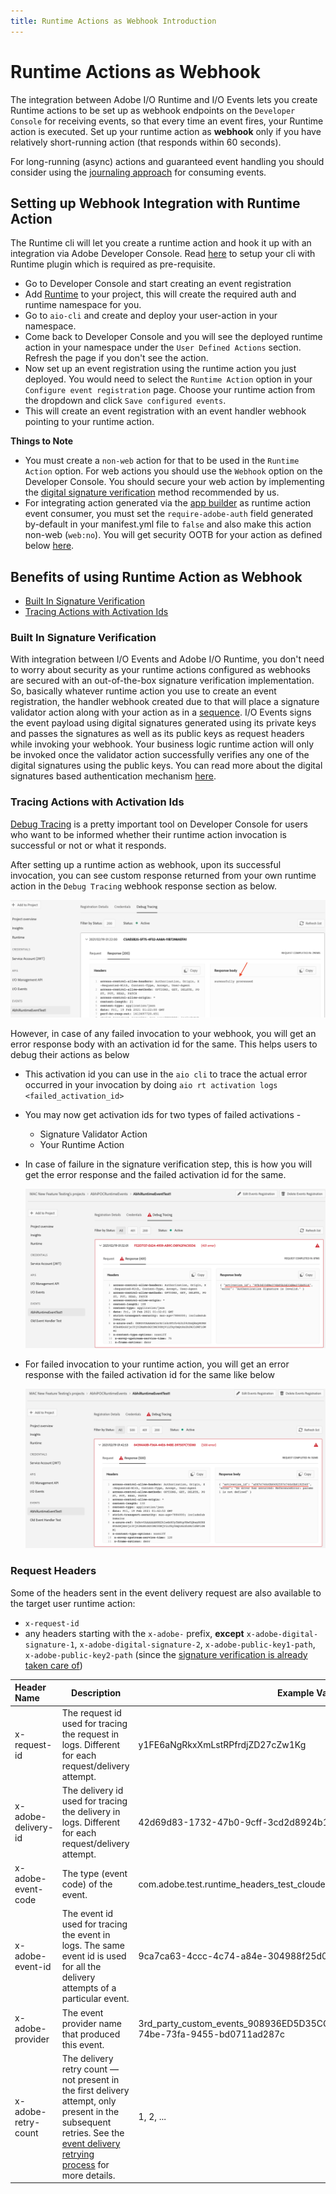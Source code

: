 ```yaml
---
title: Runtime Actions as Webhook Introduction
---
```


# Runtime Actions as Webhook

The integration between Adobe I/O Runtime and I/O Events lets you create Runtime actions to be set up as webhook endpoints on the `Developer Console` for receiving events, so that every time an event fires, your Runtime action is executed. Set up your runtime action as **webhook** only if you have relatively short-running action (that responds within 60 seconds).

For long-running (async) actions and guaranteed event handling you should consider using the [journaling approach](http://developer.adobe.com/app-builder/docs/resources/journaling-events/) for consuming events.

## Setting up Webhook Integration with Runtime Action

The Runtime cli will let you create a runtime action and hook it up with an integration via Adobe Developer Console. Read [here](https://developer.adobe.com/app-builder/docs/get_started/runtime_getting_started/setup) to setup your cli with Runtime plugin which is required as pre-requisite.

- Go to Developer Console and start creating an event registration
- Add [Runtime](http://developer.adobe.com/developer-console/docs/guides/services/#enable-runtime) to your project, this will create the required auth and runtime namespace for you.
- Go to `aio-cli` and create and deploy your user-action in your namespace.
- Come back to Developer Console and you will see the deployed runtime action in your namespace under the `User Defined Actions` section. Refresh the page if you don't see the action.
- Now set up an event registration using the runtime action you just deployed. You would need to select the `Runtime Action` option in your `Configure event registration` page. Choose your runtime action from the dropdown and click `Save configured events`.
- This will create an event registration with an event handler webhook pointing to your runtime action.

**Things to Note**

- You must create a `non-web` action for that to be used in the `Runtime Action` option. For web actions you should use the `Webhook` option on the Developer Console. You should secure your web action by implementing the [digital signature verification](../../guides/index.md#security-considerations) method recommended by us.
- For integrating action generated via the [app builder](http://developer.adobe.com/app-builder/) as runtime action event consumer, you must set the `require-adobe-auth` field generated by-default in your manifest.yml file to `false` and also make this action non-web (`web:no`). You will get security OOTB for your action as defined below [here](#built-in-signature-verification).

## Benefits of using Runtime Action as Webhook

- [Built In Signature Verification](#built-in-signature-verification)
- [Tracing Actions with Activation Ids](#tracing-actions-with-activation-ids)

### Built In Signature Verification

With integration between I/O Events and Adobe I/O Runtime, you don't need to worry about security as your runtime actions configured as webhooks are secured with an out-of-the-box signature verification implementation. So, basically whatever runtime action you use to create an event registration, the handler webhook created due to that will place a signature validator action along with your action as in a [sequence](https://developer.adobe.com/app-builder/docs/guides/runtime_guides/reference_docs/sequences-compositions). I/O Events signs the event payload using digital signatures generated using its private keys and passes the signatures as well as its public keys as request headers while invoking your webhook. Your business logic runtime action will only be invoked once the validator action successfully verifies any one of the digital signatures using the public keys. You can read more about the digital signatures based authentication mechanism [here](../../guides/index.md#security-considerations).

### Tracing Actions with Activation Ids

[Debug Tracing](../../support/tracing.md) is a pretty important tool on Developer Console for users who want to be informed whether their runtime action invocation is successful or not or what it responds.

After setting up a runtime action as webhook, upon its successful invocation, you can see custom response returned from your own runtime action in the `Debug Tracing` webhook response section as below.

![Debug Tracing Webhook Response on Adobe Developer Console](../img/debug_tracing_webhook_response_new.png)

However, in case of any failed invocation to your webhook, you will get an error response body with an activation id for the same. This helps users to debug their actions as below

- This activation id you can use in the `aio cli` to trace the actual error occurred in your invocation by doing `aio rt activation logs <failed_activation_id>`
- You may now get activation ids for two types of failed activations -
  - Signature Validator Action
  - Your Runtime Action
- In case of failure in the signature verification step, this is how you will get the error response and the failed activation id for the same.

    ![Activation Id for Failed Signature Verification](../img/activation_id_for_failed_signature.png)

- For failed invocation to your runtime action, you will get an error response with the failed activation id for the same like below

    ![Activation Id for Failed User Action](../img/activation_id_for_failed_user_action.png)

### Request Headers

Some of the headers sent in the event delivery request are also available to the target user runtime action:

- `x-request-id`
- any headers starting with the `x-adobe-` prefix, **except** `x-adobe-digital-signature-1`,
  `x-adobe-digital-signature-2`, `x-adobe-public-key1-path`, `x-adobe-public-key2-path` (since
  the [signature verification is already taken care of](#built-in-signature-verification))

| Header Name         | Description                                                                                                                                                                                                                                                                        | Example Value(s)                                                                               |
|:--------------------|------------------------------------------------------------------------------------------------------------------------------------------------------------------------------------------------------------------------------------------------------------------------------------|------------------------------------------------------------------------------------------------|
| x-request-id        | The request id used for tracing the request in logs. Different for each request/delivery attempt.                                                                                                                                                                                  | y1FE6aNgRkxXmLstRPfrdjZD27cZw1Kg                                                               |
| x-adobe-delivery-id | The delivery id used for tracing the delivery in logs. Different for each request/delivery attempt.                                                                                                                                                                                | 42d69d83-1732-47b0-9cff-3cd2d8924b1d                                                           |
| x-adobe-event-code  | The type (event code) of the event.                                                                                                                                                                                                                                                | com.adobe.test.runtime_headers_test_cloudevents                                                |
| x-adobe-event-id    | The event id used for tracing the event in logs. The same event id is used for all the delivery attempts of a particular event.                                                                                                                                                    | 9ca7ca63-4ccc-4c74-a84e-304988f25d0b                                                           |
| x-adobe-provider    | The event provider name that produced this event.                                                                                                                                                                                                                                  | 3rd_party_custom_events_908936ED5D35CC220A495CD4@AdobeOrg_01990f09-74be-73fa-9455-bd0711ad287c |
| x-adobe-retry-count | The delivery retry count — not present in the first delivery attempt, only present in the subsequent retries. See the [event delivery retrying process](../../support/faq.md#what-happens-if-my-webhook-is-down-why-is-my-event-registration-marked-as-unstable) for more details. | 1, 2, ...                                                                                      |
